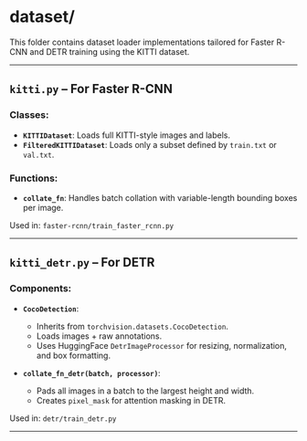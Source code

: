 # dataset/

This folder contains dataset loader implementations tailored for Faster R-CNN and DETR training using the KITTI dataset.

---

## `kitti.py` – For Faster R-CNN

### Classes:
- **`KITTIDataset`**: Loads full KITTI-style images and labels.
- **`FilteredKITTIDataset`**: Loads only a subset defined by `train.txt` or `val.txt`.

### Functions:
- **`collate_fn`**: Handles batch collation with variable-length bounding boxes per image.

Used in: `faster-rcnn/train_faster_rcnn.py`

---

## `kitti_detr.py` – For DETR

### Components:
- **`CocoDetection`**:
  - Inherits from `torchvision.datasets.CocoDetection`.
  - Loads images + raw annotations.
  - Uses HuggingFace `DetrImageProcessor` for resizing, normalization, and box formatting.

- **`collate_fn_detr(batch, processor)`**:
  - Pads all images in a batch to the largest height and width.
  - Creates `pixel_mask` for attention masking in DETR.

Used in: `detr/train_detr.py`

---




